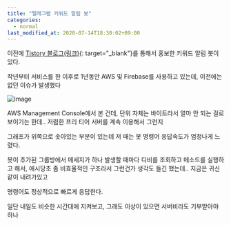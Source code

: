 ```yaml
---
title: "텔레그램 키워드 알림 봇"
categories: 
  - normal
last_modified_at: 2020-07-14T18:30:02+09:00
---
```


이전에 [Tistory 블로그(링크)](https://desree.tistory.com/33){: target="_blank"}를 통해서 홍보한 키워드 알림 봇이 있다.


작년부터 서비스를 한 이후로 1년동안 AWS 및 Firebase를 사용하고 있는데, 이전에는 없던 이슈가 발생했다



![image](https://user-images.githubusercontent.com/24225401/87415472-10ac8080-c608-11ea-95b0-44a9e7827a3f.png)

AWS Management Console에서 본 건데, 단위 자체는 바이트라서 얼마 안 되는 걸로 보이기는 한데.. 저렴한 프리 티어 서버를 계속 이용해서 그런지

그래프가 위쪽으로 솟아있는 부분이 있는데 저 때는 봇 명령어 응답속도가 엄청나게 느렸다.

봇이 추가된 그룹방에서 메세지가 하나 발생할 때마다 디비를 조회하고 메소드를 실행하고 해서, 애시당초 좀 비효율적인 구조라서 그런건가 생각도 들긴 했는데.. 지금은 귀신같이 내려가있고

명령어도 정상적으로 빠르게 응답한다.


일단 내일도 비슷한 시간대에 지켜보고, 그래도 이상이 있으면 서버비라도 기부받아야 하나